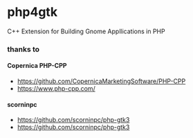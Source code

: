 # php4gtk
C++ Extension for Building Gnome Appllications in PHP


### thanks to
#### Copernica PHP-CPP
  - https://github.com/CopernicaMarketingSoftware/PHP-CPP
  - https://www.php-cpp.com/

 #### scorninpc
  - https://github.com/scorninpc/php-gtk3
  - https://github.com/scorninpc/php-gtk3

